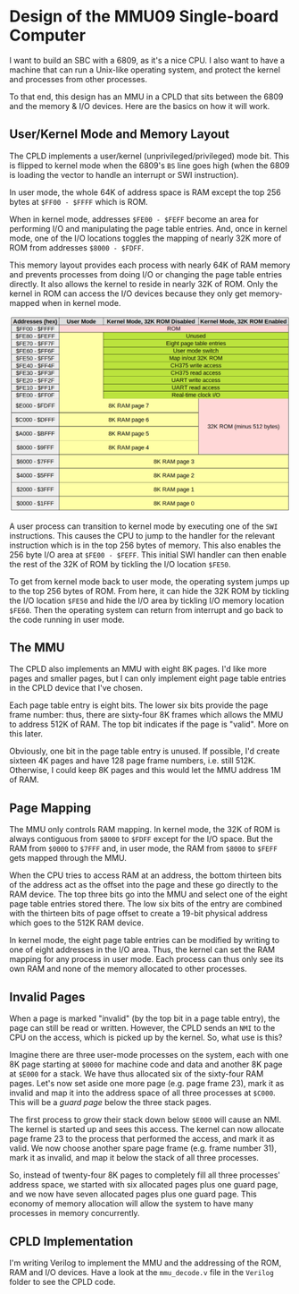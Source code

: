 # Design of the MMU09 Single-board Computer

I want to build an SBC with a 6809, as it's a nice CPU. I also want to have
a machine that can run a Unix-like operating system, and protect the kernel
and processes from other processes.

To that end, this design has an MMU in a CPLD that sits between the 6809
and the memory & I/O devices. Here are the basics on how it will work.

## User/Kernel Mode and Memory Layout

The CPLD implements a user/kernel (unprivileged/privileged) mode bit.
This is flipped to kernel mode when the 6809's `BS` line goes high
(when the 6809 is loading the vector to handle an interrupt or SWI
instruction).

In user mode, the whole 64K of address
space is RAM except the top 256 bytes at `$FF00 - $FFFF` which is ROM.

When in kernel mode, addresses `$FE00 - $FEFF` become an area for
performing I/O and manipulating the page table entries.
And, once in kernel mode, one of the I/O locations toggles the mapping of
nearly 32K more of ROM from addresses `$8000 - $FDFF`.

This memory layout provides each process with nearly 64K of RAM memory and prevents
processes from doing I/O or changing the page table entries directly. It also allows
the kernel to reside in nearly 32K of ROM. Only the kernel in ROM can access the I/O
devices because they only get memory-mapped when in kernel mode.

![address map table](addressmap.png)

A user process can transition to kernel mode by executing one of the `SWI`
instructions. This causes the CPU to jump to the handler for the relevant instruction
which is in the top 256 bytes of memory. This also enables the 256 byte I/O area at
`$FE00 - $FEFF`. This initial SWI handler can then enable the rest of the 32K of
ROM by tickling the I/O location `$FE50`.

To get from kernel mode back to user mode, the operating system jumps up to the top
256 bytes of ROM. From here, it can hide the 32K ROM by tickling the I/O location `$FE50`
and hide the I/O area by tickling I/O memory location `$FE60`. Then the operating system
can return from interrupt and go back to the code running in user mode.

## The MMU

The CPLD also implements an MMU with eight 8K pages. I'd like more pages and
smaller pages, but I can only implement eight page table entries in the CPLD
device that I've chosen.

Each page table entry is eight bits. The lower six bits provide the page frame
number: thus, there are sixty-four 8K frames which allows the MMU to address
512K of RAM. The top bit indicates if the page is "valid". More on this later.

Obviously, one bit in the page table entry is unused. If possible, I'd create
sixteen 4K pages and have 128 page frame numbers, i.e. still 512K. Otherwise,
I could keep 8K pages and this would let the MMU address 1M of RAM.

## Page Mapping

The MMU only controls RAM mapping. In kernel mode, the 32K of ROM is always contiguous
from `$8000` to `$FDFF` except for the I/O space. But the RAM from
`$0000` to `$7FFF` and, in user mode, the RAM from `$8000` to `$FEFF` gets mapped
through the MMU.

When the CPU tries to access RAM at an address, the bottom thirteen bits of the
address act as the offset into the page and these go directly to the RAM device.
The top three bits go into the MMU and select one of the eight page table entries
stored there. The low six bits of the entry are combined with the thirteen bits
of page offset to create a 19-bit physical address which goes to the 512K RAM
device.

In kernel mode, the eight page table entries can be modified by writing to one
of eight addresses in the I/O area. Thus, the kernel can set the RAM mapping for
any process in user mode. Each process can thus only see its own RAM and none of
the memory allocated to other processes.

## Invalid Pages

When a page is marked "invalid" (by the top bit in a page table entry), the page
can still be read or written. However, the CPLD sends an `NMI` to the CPU on
the access, which is picked up by the kernel. So, what use is this?

Imagine there are three user-mode processes on the system, each with one 8K page
starting at `$0000` for machine code and data and another 8K page at `$E000` for
a stack. We have thus allocated six of the sixty-four RAM pages. Let's now set
aside one more page (e.g. page frame 23), mark it as invalid and map it into the
address space of all three processes at `$C000`. This will be a *guard page* below
the three stack pages.

The first process to grow their stack down below `$E000` will cause an NMI. The
kernel is started up and sees this access. The kernel can now allocate page frame
23 to the process that performed the access, and mark it as valid. We now choose
another spare page frame (e.g. frame number 31), mark it as invalid, and map it
below the stack of all three processes.

So, instead of twenty-four 8K pages to completely fill all three processes'
address space, we started with six allocated pages plus one guard page, and
we now have seven allocated pages plus one guard page. This economy of memory
allocation will allow the system to have many processes in memory concurrently.

## CPLD Implementation

I'm writing Verilog to implement the MMU and the addressing of the ROM, RAM and
I/O devices. Have a look at the `mmu_decode.v` file in the `Verilog` folder
to see the CPLD code.

